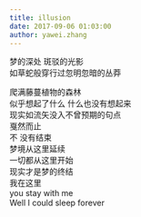 ```yaml
---
title: illusion   
date: 2017-09-06 01:03:00
author: yawei.zhang 
---
```


梦的深处 斑驳的光影  
如草蛇般穿行过忽明忽暗的丛莽  
<!-- more -->
爬满藤蔓植物的森林  
似乎想起了什么 
什么也没有想起来  
现实如流矢没入不曾预期的句点  
戛然而止   
不 没有结束      
梦境从这里延续  
一切都从这里开始   
现实才是梦的终结  
我在这里  
you stay with me  
Well I could sleep forever   






